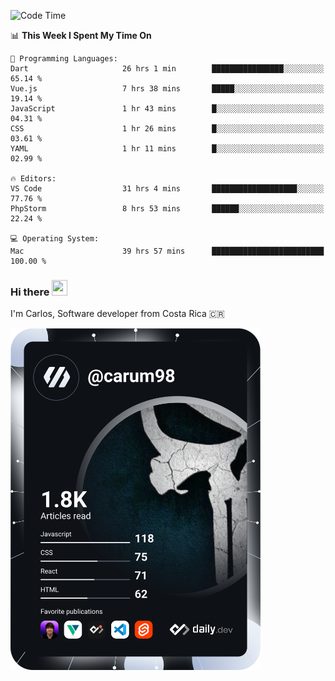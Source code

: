 
<!--START_SECTION:waka-->
![Code Time](http://img.shields.io/badge/Code%20Time-10%2C380%20hrs%206%20mins-blue)

📊 **This Week I Spent My Time On** 

```text
💬 Programming Languages: 
Dart                     26 hrs 1 min        ████████████████░░░░░░░░░   65.14 % 
Vue.js                   7 hrs 38 mins       █████░░░░░░░░░░░░░░░░░░░░   19.14 % 
JavaScript               1 hr 43 mins        █░░░░░░░░░░░░░░░░░░░░░░░░   04.31 % 
CSS                      1 hr 26 mins        █░░░░░░░░░░░░░░░░░░░░░░░░   03.61 % 
YAML                     1 hr 11 mins        █░░░░░░░░░░░░░░░░░░░░░░░░   02.99 % 

🔥 Editors: 
VS Code                  31 hrs 4 mins       ███████████████████░░░░░░   77.76 % 
PhpStorm                 8 hrs 53 mins       ██████░░░░░░░░░░░░░░░░░░░   22.24 % 

💻 Operating System: 
Mac                      39 hrs 57 mins      █████████████████████████   100.00 % 
```


<!--END_SECTION:waka-->

### Hi there <img src="https://media.giphy.com/media/hvRJCLFzcasrR4ia7z/giphy.gif" width="25px" height="25px">

I'm Carlos, Software developer from Costa Rica 🇨🇷

<a href="https://app.daily.dev/carum98"><img src="https://github.com/carum98/carum98/blob/main/devcard.svg" width="400" alt="Carlos Umaña Acevedo's Dev Card"/></a>
